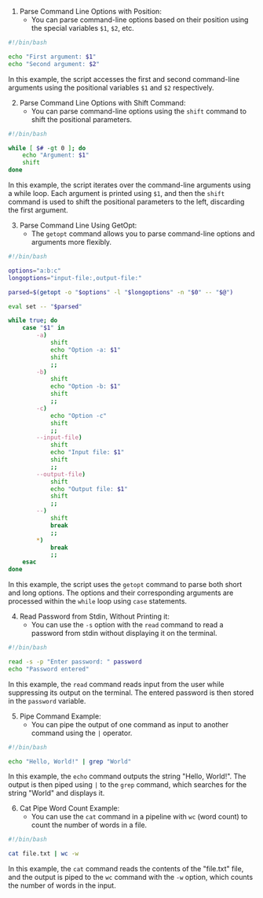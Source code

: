 
1. Parse Command Line Options with Position:
   - You can parse command-line options based on their position using the special variables `$1`, `$2`, etc.

```bash
#!/bin/bash

echo "First argument: $1"
echo "Second argument: $2"
```

In this example, the script accesses the first and second command-line arguments using the positional variables `$1` and `$2` respectively.

2. Parse Command Line Options with Shift Command:
   - You can parse command-line options using the `shift` command to shift the positional parameters.

```bash
#!/bin/bash

while [ $# -gt 0 ]; do
    echo "Argument: $1"
    shift
done
```

In this example, the script iterates over the command-line arguments using a while loop. Each argument is printed using `$1`, and then the `shift` command is used to shift the positional parameters to the left, discarding the first argument.

3. Parse Command Line Using GetOpt:
   - The `getopt` command allows you to parse command-line options and arguments more flexibly.

```bash
#!/bin/bash

options="a:b:c"
longoptions="input-file:,output-file:"

parsed=$(getopt -o "$options" -l "$longoptions" -n "$0" -- "$@")

eval set -- "$parsed"

while true; do
    case "$1" in
        -a)
            shift
            echo "Option -a: $1"
            shift
            ;;
        -b)
            shift
            echo "Option -b: $1"
            shift
            ;;
        -c)
            echo "Option -c"
            shift
            ;;
        --input-file)
            shift
            echo "Input file: $1"
            shift
            ;;
        --output-file)
            shift
            echo "Output file: $1"
            shift
            ;;
        --)
            shift
            break
            ;;
        *)
            break
            ;;
    esac
done
```

In this example, the script uses the `getopt` command to parse both short and long options. The options and their corresponding arguments are processed within the `while` loop using `case` statements.

4. Read Password from Stdin, Without Printing it:
   - You can use the `-s` option with the `read` command to read a password from stdin without displaying it on the terminal.

```bash
#!/bin/bash

read -s -p "Enter password: " password
echo "Password entered"
```

In this example, the `read` command reads input from the user while suppressing its output on the terminal. The entered password is then stored in the `password` variable.

5. Pipe Command Example:
   - You can pipe the output of one command as input to another command using the `|` operator.

```bash
#!/bin/bash

echo "Hello, World!" | grep "World"
```

In this example, the `echo` command outputs the string "Hello, World!". The output is then piped using `|` to the `grep` command, which searches for the string "World" and displays it.

6. Cat Pipe Word Count Example:
   - You can use the `cat` command in a pipeline with `wc` (word count) to count the number of words in a file.

```bash
#!/bin/bash

cat file.txt | wc -w
```

In this example, the `cat` command reads the contents of the "file.txt" file, and the output is piped to the `wc` command with the `-w` option, which counts the number of words in the input.
